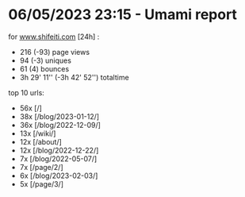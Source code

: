 # 06/05/2023 23:15 - Umami report
for www.shifeiti.com [24h] :

 - 216 (-93) page views
 - 94 (-3) uniques
 - 61 (4) bounces
 - 3h 29' 11'' (-3h 42' 52'') totaltime


top 10 urls:
 - 56x [/]
 - 38x [/blog/2023-01-12/]
 - 36x [/blog/2022-12-09/]
 - 13x [/wiki/]
 - 12x [/about/]
 - 12x [/blog/2022-12-22/]
 - 7x [/blog/2022-05-07/]
 - 7x [/page/2/]
 - 6x [/blog/2023-02-03/]
 - 5x [/page/3/]


